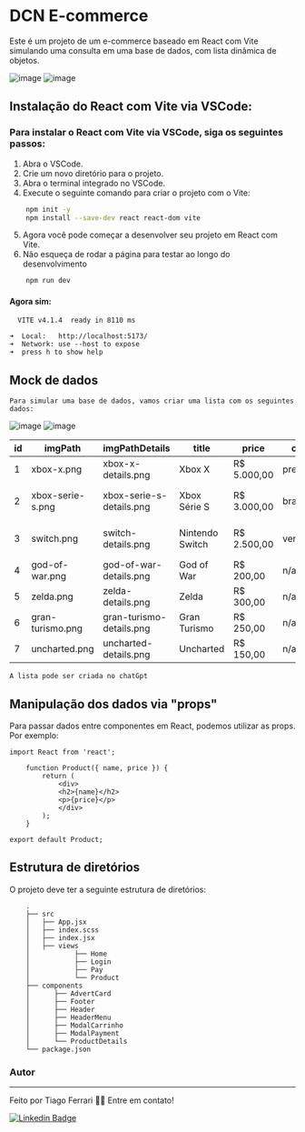
# DCN E-commerce

Este é um projeto de um e-commerce baseado em React com Vite simulando uma consulta em uma base de dados, com lista dinâmica de objetos.

![image](https://img.shields.io/badge/React-20232A?style=for-the-badge&logo=react&logoColor=61DAFB)
![image](https://img.shields.io/badge/React_Router-CA4245?style=for-the-badge&logo=react-router&logoColor=white)

## Instalação do React com Vite via VSCode:

### Para instalar o React com Vite via VSCode, siga os seguintes passos:
    
1. Abra o VSCode.
2. Crie um novo diretório para o projeto.
3. Abra o terminal integrado no VSCode.
4. Execute o seguinte comando para criar o projeto com o Vite:


```bash 
    npm init -y
    npm install --save-dev react react-dom vite

```
5. Agora você pode começar a desenvolver seu projeto em React com Vite.
6. Não esqueça de rodar a página para testar ao longo do desenvolvimento
```bash
    npm run dev

```
#### Agora sim:

      VITE v4.1.4  ready in 8110 ms

    ➜  Local:   http://localhost:5173/
    ➜  Network: use --host to expose
    ➜  press h to show help


    
## Mock de dados
    Para simular uma base de dados, vamos criar uma lista com os seguintes dados:

![image](https://img.shields.io/badge/Xbox-107C10?style=for-the-badge&logo=xbox&logoColor=white)
![image](https://img.shields.io/badge/Nintendo_Switch-E60012?style=for-the-badge&logo=nintendo-switch&logoColor=white)

| id | imgPath          | imgPathDetails           | title           | price       | color    | category  | description             |
|----|------------------|--------------------------|-----------------|-------------|----------|-----------|-------------------------|
| 1  | xbox-x.png       | xbox-x-details.png       | Xbox X          | R$ 5.000,00 | preto    | videogame | Console Xbox X          |
| 2  | xbox-serie-s.png | xbox-serie-s-details.png | Xbox Série S    | R$ 3.000,00 | branco   | videogame | Console Xbox Série S    |
| 3  | switch.png       | switch-details.png       | Nintendo Switch | R$ 2.500,00 | vermelho | videogame | Console Nintendo Switch |
| 4  | god-of-war.png   | god-of-war-details.png   | God of War      | R$ 200,00   | n/a      | jogo      | Jogo God of War         |
| 5  | zelda.png        | zelda-details.png        | Zelda           | R$ 300,00   | n/a      | jogo      | Jogo Zelda              |
| 6  | gran-turismo.png | gran-turismo-details.png | Gran Turismo    | R$ 250,00   | n/a      | jogo      | Jogo Gran Turismo       |
| 7  | uncharted.png    | uncharted-details.png    | Uncharted       | R$ 150,00   | n/a      | jogo      | Jogo Uncharted          |

    A lista pode ser criada no chatGpt


## Manipulação dos dados via "props"
Para passar dados entre componentes em React, podemos utilizar as props. Por exemplo:

    import React from 'react';

        function Product({ name, price }) {
            return (
                <div>
                <h2>{name}</h2>
                <p>{price}</p>
                </div>
            );
        }

    export default Product;

## Estrutura de diretórios
O projeto deve ter a seguinte estrutura de diretórios:

```
    .
    ├── src
    │   ├── App.jsx
    │   ├── index.scss
    │   ├── index.jsx
    │   ├── views
    │           ├── Home
    │           ├── Login
    │           ├── Pay
    │           └── Product
    ├── components
    │      ├── AdvertCard
    │      ├── Footer
    │      ├── Header
    │      ├── HeaderMenu
    │      ├── ModalCarrinho
    │      ├── ModalPayment
    │      └── ProductDetails
    └── package.json
```


### Autor
---





Feito por Tiago Ferrari 👋🏽 Entre em contato!

[![Linkedin Badge](https://img.shields.io/badge/-Tiago-blue?style=flat-square&logo=Linkedin&logoColor=white&link=https://www.linkedin.com/in/tiago-projects/)](https://www.linkedin.com/in/tiago-projects/) 
